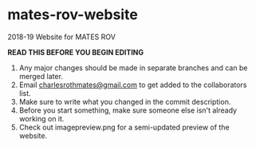 # mates-rov-website
2018-19 Website for MATES ROV

<b>READ THIS BEFORE YOU BEGIN EDITING</b>
1. Any major changes should be made in separate branches and can be merged later.
2. Email charlesrothmates@gmail.com to get added to the collaborators list.
3. Make sure to write what you changed in the commit description.
4. Before you start something, make sure someone else isn't already working on it.
5. Check out imagepreview.png for a semi-updated preview of the website.
